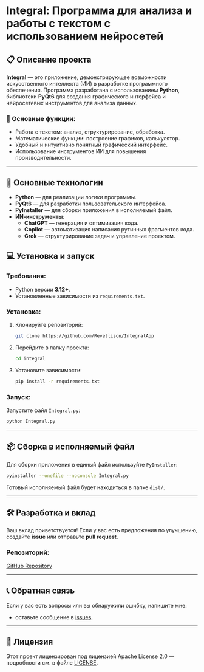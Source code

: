 
# Integral: Программа для анализа и работы с текстом с использованием нейросетей



## 📋 Описание проекта

**Integral** — это приложение, демонстрирующее возможности искусственного интеллекта (ИИ) в разработке программного обеспечения. Программа разработана с использованием **Python**, библиотеки **PyQt6** для создания графического интерфейса и нейросетевых инструментов для анализа данных.

### 🎯 Основные функции:
- Работа с текстом: анализ, структурирование, обработка.
- Математические функции: построение графиков, калькулятор.
- Удобный и интуитивно понятный графический интерфейс.
- Использование инструментов ИИ для повышения производительности.

---

## 🚀 Основные технологии
- **Python** — для реализации логики программы.
- **PyQt6** — для разработки пользовательского интерфейса.
- **PyInstaller** — для сборки приложения в исполняемый файл.
- **ИИ-инструменты**:
  - **ChatGPT** — генерация и оптимизация кода.
  - **Copilot** — автоматизация написания рутинных фрагментов кода.
  - **Grok** — структурирование задач и управление проектом.


## 💻 Установка и запуск

### Требования:
- Python версии **3.12+**.
- Установленные зависимости из `requirements.txt`.

### Установка:
1. Клонируйте репозиторий:
   ```bash
   git clone https://github.com/Revellison/IntegralApp
   ```
2. Перейдите в папку проекта:
   ```bash
   cd integral
   ```
3. Установите зависимости:
   ```bash
   pip install -r requirements.txt
   ```

### Запуск:
Запустите файл `Integral.py`:
```bash
python Integral.py
```

---

## 📦 Сборка в исполняемый файл
Для сборки приложения в единый файл используйте `PyInstaller`:
```bash
pyinstaller --onefile --noconsole Integral.py
```
Готовый исполняемый файл будет находиться в папке `dist/`.

---

## 🛠 Разработка и вклад
Ваш вклад приветствуется! Если у вас есть предложения по улучшению, создайте **issue** или отправьте **pull request**.

### Репозиторий:
[GitHub Repository](https://github.com/Revellison/IntegralApp)

---

## 📞 Обратная связь
Если у вас есть вопросы или вы обнаружили ошибку, напишите мне:
- оставьте сообщение в [issues](https://github.com/Revellison/IntegralApp/issues).

---

## 📜 Лицензия
Этот проект лицензирован под лицензией Apache License 2.0 — подробности см. в файле [LICENSE](LICENSE).
```
